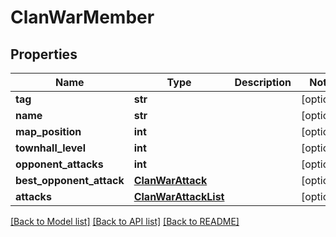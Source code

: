 # ClanWarMember

## Properties
Name | Type | Description | Notes
------------ | ------------- | ------------- | -------------
**tag** | **str** |  | [optional] 
**name** | **str** |  | [optional] 
**map_position** | **int** |  | [optional] 
**townhall_level** | **int** |  | [optional] 
**opponent_attacks** | **int** |  | [optional] 
**best_opponent_attack** | [**ClanWarAttack**](ClanWarAttack.md) |  | [optional] 
**attacks** | [**ClanWarAttackList**](ClanWarAttackList.md) |  | [optional] 

[[Back to Model list]](../README.md#documentation-for-models) [[Back to API list]](../README.md#documentation-for-api-endpoints) [[Back to README]](../README.md)

